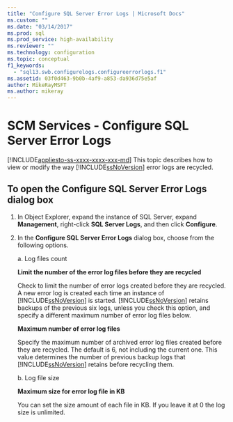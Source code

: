 ```yaml
---
title: "Configure SQL Server Error Logs | Microsoft Docs"
ms.custom: ""
ms.date: "03/14/2017"
ms.prod: sql
ms.prod_service: high-availability
ms.reviewer: ""
ms.technology: configuration
ms.topic: conceptual
f1_keywords: 
  - "sql13.swb.configurelogs.configureerrorlogs.f1"
ms.assetid: 03f0d463-9b0b-4af9-a853-da936d75e5af
author: MikeRayMSFT
ms.author: mikeray
---
```

# SCM Services - Configure SQL Server Error Logs

[!INCLUDE[appliesto-ss-xxxx-xxxx-xxx-md](../../includes/appliesto-ss-xxxx-xxxx-xxx-md.md)]
  This topic describes how to view or modify the way [!INCLUDE[ssNoVersion](../../includes/ssnoversion-md.md)] error logs are recycled.  

## To open the Configure SQL Server Error Logs dialog box  

1. In Object Explorer, expand the instance of SQL Server, expand **Management**, right-click **SQL Server Logs**, and then click **Configure**.

2. In the **Configure SQL Server Error Logs** dialog box, choose from the following options.

    a. Log files count

      **Limit the number of the error log files before they are recycled**

      Check to limit the number of error logs created before they are recycled. A new error log is created each time an instance of [!INCLUDE[ssNoVersion](../../includes/ssnoversion-md.md)] is started. [!INCLUDE[ssNoVersion](../../includes/ssnoversion-md.md)] retains backups of the previous six logs, unless you check this option, and specify a different maximum number of error log files below.  
  
      **Maximum number of error log files**

      Specify the maximum number of archived error log files created before they are recycled. The default is 6, not including the current one. This value determines the number of previous backup logs that [!INCLUDE[ssNoVersion](../../includes/ssnoversion-md.md)] retains before recycling them.

    b. Log file size

      **Maximum size for error log file in KB**

      You can set the size amount of each file in KB. If you leave it at 0 the log size is unlimited.
